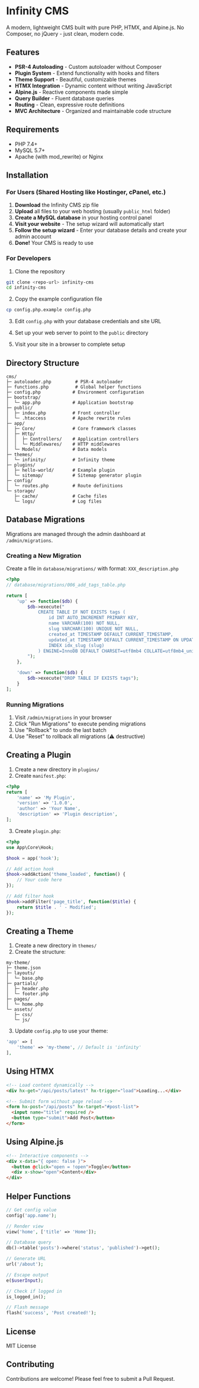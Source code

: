 # Infinity CMS

A modern, lightweight CMS built with pure PHP, HTMX, and Alpine.js. No Composer, no jQuery - just clean, modern code.

## Features

- **PSR-4 Autoloading** - Custom autoloader without Composer
- **Plugin System** - Extend functionality with hooks and filters
- **Theme Support** - Beautiful, customizable themes
- **HTMX Integration** - Dynamic content without writing JavaScript
- **Alpine.js** - Reactive components made simple
- **Query Builder** - Fluent database queries
- **Routing** - Clean, expressive route definitions
- **MVC Architecture** - Organized and maintainable code structure

## Requirements

- PHP 7.4+
- MySQL 5.7+
- Apache (with mod_rewrite) or Nginx

## Installation

### For Users (Shared Hosting like Hostinger, cPanel, etc.)

1. **Download** the Infinity CMS zip file
2. **Upload** all files to your web hosting (usually `public_html` folder)
3. **Create a MySQL database** in your hosting control panel
4. **Visit your website** - The setup wizard will automatically start
5. **Follow the setup wizard** - Enter your database details and create your admin account
6. **Done!** Your CMS is ready to use

### For Developers

1. Clone the repository

```bash
git clone <repo-url> infinity-cms
cd infinity-cms
```

2. Copy the example configuration file

```bash
cp config.php.example config.php
```

3. Edit `config.php` with your database credentials and site URL

4. Set up your web server to point to the `public` directory

5. Visit your site in a browser to complete setup

## Directory Structure

```
cms/
├─ autoloader.php         # PSR-4 autoloader
├─ functions.php          # Global helper functions
├─ config.php            # Environment configuration
├─ bootstrap/
│  └─ app.php            # Application bootstrap
├─ public/
│  ├─ index.php          # Front controller
│  └─ .htaccess          # Apache rewrite rules
├─ app/
│  ├─ Core/              # Core framework classes
│  ├─ Http/
│  │  ├─ Controllers/    # Application controllers
│  │  └─ Middlewares/    # HTTP middlewares
│  └─ Models/            # Data models
├─ themes/
│  └─ infinity/          # Infinity theme
├─ plugins/
│  ├─ hello-world/       # Example plugin
│  └─ sitemap/           # Sitemap generator plugin
├─ config/
│  └─ routes.php         # Route definitions
└─ storage/
   ├─ cache/             # Cache files
   └─ logs/              # Log files
```

## Database Migrations

Migrations are managed through the admin dashboard at `/admin/migrations`.

### Creating a New Migration

Create a file in `database/migrations/` with format: `XXX_description.php`

```php
<?php
// database/migrations/006_add_tags_table.php

return [
    'up' => function($db) {
        $db->execute("
            CREATE TABLE IF NOT EXISTS tags (
                id INT AUTO_INCREMENT PRIMARY KEY,
                name VARCHAR(100) NOT NULL,
                slug VARCHAR(100) UNIQUE NOT NULL,
                created_at TIMESTAMP DEFAULT CURRENT_TIMESTAMP,
                updated_at TIMESTAMP DEFAULT CURRENT_TIMESTAMP ON UPDATE CURRENT_TIMESTAMP,
                INDEX idx_slug (slug)
            ) ENGINE=InnoDB DEFAULT CHARSET=utf8mb4 COLLATE=utf8mb4_unicode_ci
        ");
    },

    'down' => function($db) {
        $db->execute("DROP TABLE IF EXISTS tags");
    }
];
```

### Running Migrations

1. Visit `/admin/migrations` in your browser
2. Click "Run Migrations" to execute pending migrations
3. Use "Rollback" to undo the last batch
4. Use "Reset" to rollback all migrations (⚠️ destructive)

## Creating a Plugin

1. Create a new directory in `plugins/`
2. Create `manifest.php`:

```php
<?php
return [
    'name' => 'My Plugin',
    'version' => '1.0.0',
    'author' => 'Your Name',
    'description' => 'Plugin description',
];
```

3. Create `plugin.php`:

```php
<?php
use App\Core\Hook;

$hook = app('hook');

// Add action hook
$hook->addAction('theme_loaded', function() {
    // Your code here
});

// Add filter hook
$hook->addFilter('page_title', function($title) {
    return $title . ' - Modified';
});
```

## Creating a Theme

1. Create a new directory in `themes/`
2. Create the structure:

```
my-theme/
├─ theme.json
├─ layouts/
│  └─ base.php
├─ partials/
│  ├─ header.php
│  └─ footer.php
├─ pages/
│  └─ home.php
└─ assets/
   ├─ css/
   └─ js/
```

3. Update `config.php` to use your theme:

```php
'app' => [
    'theme' => 'my-theme', // Default is 'infinity'
],
```

## Using HTMX

```html
<!-- Load content dynamically -->
<div hx-get="/api/posts/latest" hx-trigger="load">Loading...</div>

<!-- Submit form without page reload -->
<form hx-post="/api/posts" hx-target="#post-list">
  <input name="title" required />
  <button type="submit">Add Post</button>
</form>
```

## Using Alpine.js

```html
<!-- Interactive components -->
<div x-data="{ open: false }">
  <button @click="open = !open">Toggle</button>
  <div x-show="open">Content</div>
</div>
```

## Helper Functions

```php
// Get config value
config('app.name');

// Render view
view('home', ['title' => 'Home']);

// Database query
db()->table('posts')->where('status', 'published')->get();

// Generate URL
url('/about');

// Escape output
e($userInput);

// Check if logged in
is_logged_in();

// Flash message
flash('success', 'Post created!');
```

## License

MIT License

## Contributing

Contributions are welcome! Please feel free to submit a Pull Request.
